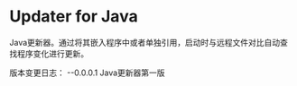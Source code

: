 Updater for Java
===================
Java更新器。通过将其嵌入程序中或者单独引用，启动时与远程文件对比自动查找程序变化进行更新。

版本变更日志：
--0.0.0.1
Java更新器第一版